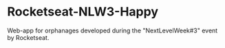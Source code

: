 # Rocketseat-NLW3-Happy
Web-app for orphanages developed during the "NextLevelWeek#3" event by Rocketseat.
